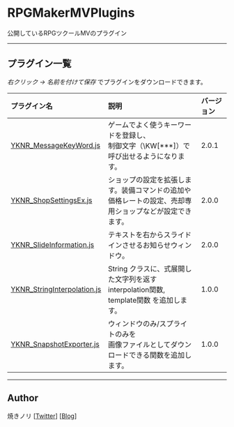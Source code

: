 # RPGMakerMVPlugins
公開しているRPGツクールMVのプラグイン

---

<!-- ここからURL一覧 -->
[YKNR_MessageKeyWord.js]: /plugins/YKNR_MessageKeyWord/YKNR_MessageKeyWord.js
[YKNR_ShopSettingsEx.js]: /plugins/YKNR_ShopSettingsEx/YKNR_ShopSettingsEx.js
[YKNR_SlideInformation.js]: /plugins/YKNR_SlideInformation/YKNR_SlideInformation.js
[YKNR_StringInterpolation.js]: /plugins/YKNR_StringInterpolation/YKNR_StringInterpolation.js
[YKNR_SnapshotExporter.js]: /plugins/YKNR_SnapshotExporter/YKNR_SnapshotExporter.js
<!-- ここまでURL一覧 -->

## プラグイン一覧
*右クリック → 名前を付けて保存* でプラグインをダウンロードできます。

|プラグイン名|説明|バージョン|
|:--|:--|:--|
|[YKNR_MessageKeyWord.js][]|ゲームでよく使うキーワードを登録し、<br>制御文字（\KW[***]）で呼び出せるようになります。| 2.0.1 |
|[YKNR_ShopSettingsEx.js][]|ショップの設定を拡張します。装備コマンドの追加や<br>価格レートの設定、売却専用ショップなどが設定できます。| 2.0.0 |
|[YKNR_SlideInformation.js][]|テキストを右からスライドインさせるお知らせウィンドウ。| 2.0.0 |
|[YKNR_StringInterpolation.js][]|String クラスに、式展開した文字列を返す<br>interpolation関数, template関数 を追加します。| 1.0.0 |
|[YKNR_SnapshotExporter.js][]|ウィンドウのみ/スプライトのみを<br>画像ファイルとしてダウンロードできる関数を追加します。| 1.0.0 |

---
## Author
焼きノリ
[[Twitter](https://twitter.com/Noritake0424)]
[[Blog](http://mata-tuku.ldblog.jp/)]
